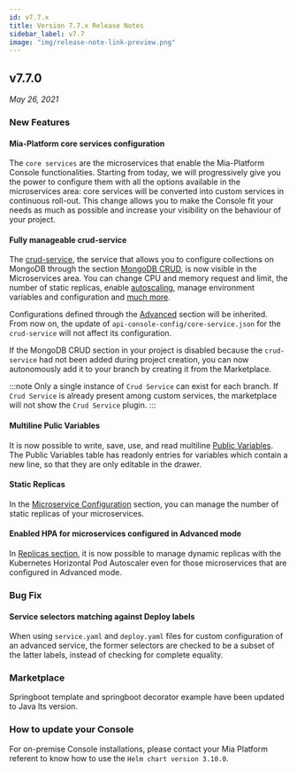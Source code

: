 ```yaml
---
id: v7.7.x
title: Version 7.7.x Release Notes
sidebar_label: v7.7
image: "img/release-note-link-preview.png"
---
```


## v7.7.0

_May 26, 2021_

### New Features

#### Mia-Platform core services configuration

The `core services` are the microservices that enable the Mia-Platform Console functionalities. Starting from today, we will progressively give you the power to configure them with all the options available in the microservices area: core services will be converted into custom services in continuous roll-out. This change allows you to make the Console fit your needs as much as possible and increase your visibility on the behaviour of your project.

#### Fully manageable crud-service

The [crud-service](../runtime_suite/crud-service/overview_and_usage), the service that allows you to configure collections on MongoDB through the section [MongoDB CRUD](../development_suite/api-console/api-design/crud_advanced), is now visible in the Microservices area. You can change CPU and memory request and limit, the number of static replicas, enable [autoscaling](../development_suite/api-console/api-design/replicas), manage environment variables and configuration and [much more](../development_suite/api-console/api-design/services#manage-microservices).

Configurations defined through the [Advanced](../development_suite/api-console/advanced-section/dev-console-config/advanced_name_core) section will be inherited. From now on, the update of `api-console-config/core-service.json` for the `crud-service` will not affect its configuration.

If the MongoDB CRUD section in your project is disabled because the `crud-service` had not been added during project creation, you can now autonomously add it to your branch by creating it from the Marketplace.

:::note
Only a single instance of `Crud Service` can exist for each branch. If `Crud Service` is already present among custom services, the marketplace will not show the `Crud Service` plugin.
:::

#### Multiline Pulic Variables

It is now possible to write, save, use, and read multiline [Public Variables](../development_suite/api-console/api-design/public_variables#where-public-variables-are-saved). The Public Variables table has readonly entries for variables which contain a new line, so that they are only editable in the drawer.

#### Static Replicas

In the [Microservice Configuration](../development_suite/api-console/api-design/services#microservice-configuration) section, you can manage the number of static replicas of your microservices.

#### Enabled HPA for microservices configured in Advanced mode

In [Replicas section](../development_suite/api-console/api-design/replicas), it is now possible to manage dynamic replicas with the Kubernetes Horizontal Pod Autoscaler even for those microservices that are configured in Advanced mode.

### Bug Fix

#### Service selectors matching against Deploy labels

When using `service.yaml` and `deploy.yaml` files for custom configuration of an advanced service, the former selectors are checked to be a subset of the latter labels, instead of checking for complete equality.

### Marketplace

Springboot template and springboot decorator example have been updated to Java lts version.

### How to update your Console

For on-premise Console installations, please contact your Mia Platform referent to know how to use the `Helm chart version 3.10.0`.
